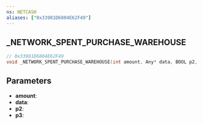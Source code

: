 ```yaml
---
ns: NETCASH
aliases: ["0x33981D6804E62F49"]
---
```

## _NETWORK_SPENT_PURCHASE_WAREHOUSE

```c
// 0x33981D6804E62F49
void _NETWORK_SPENT_PURCHASE_WAREHOUSE(int amount, Any* data, BOOL p2, BOOL p3);
```

## Parameters
* **amount**:
* **data**:
* **p2**:
* **p3**:

